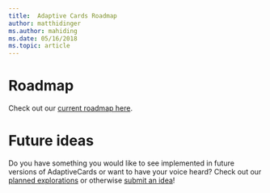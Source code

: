 ```yaml
---
title:  Adaptive Cards Roadmap
author: matthidinger
ms.author: mahiding
ms.date: 05/16/2018
ms.topic: article
---
```


# Roadmap
Check out our [current roadmap here](https://aka.ms/acroadmap).

# Future ideas
Do you have something you would like to see implemented in future versions of AdaptiveCards or want to have your voice heard? 
Check out our [planned explorations](https://portal.productboard.com/adaptivecards/1-adaptive-cards-features/tabs/4-under-consideration) or otherwise [submit an idea](https://portal.productboard.com/adaptivecards/1-adaptive-cards-features/tabs/6-planned/submit-idea)!
